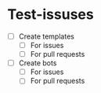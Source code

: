 # Test-issuses

- [ ] Create templates
  - [ ] For issues
  - [ ] For pull requests
- [ ] Create bots
  - [ ] For issues
  - [ ] For pull requests
